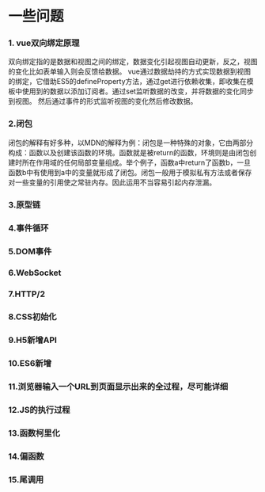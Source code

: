 # 一些问题

### 1. vue双向绑定原理
双向绑定指的是数据和视图之间的绑定，数据变化引起视图自动更新，反之，视图的变化比如表单输入则会反馈给数据。
vue通过数据劫持的方式实现数据到视图的绑定，它借助ES5的defineProperty方法，通过get进行依赖收集，即收集在模板中使用到的数据以添加订阅者。通过set监听数据的改变，并将数据的变化同步到视图。
然后通过事件的形式监听视图的变化然后修改数据。

### 2.闭包
闭包的解释有好多种，以MDN的解释为例：闭包是一种特殊的对象，它由两部分构成：函数以及创建该函数的环境。函数就是被return的函数，环境则是由闭包创建时所在作用域的任何局部变量组成。举个例子，函数a中return了函数b，一旦函数b中有使用到a中的变量就形成了闭包。闭包一般用于模拟私有方法或者保存对一些变量的引用使之常驻内存。因此运用不当容易引起内存泄漏。
 
### 3.原型链


### 4.事件循环

### 5.DOM事件

### 6.WebSocket

### 7.HTTP/2

### 8.CSS初始化

### 9.H5新增API

### 10.ES6新增

### 11.浏览器输入一个URL到页面显示出来的全过程，尽可能详细

### 12.JS的执行过程

### 13.函数柯里化

### 14.偏函数

### 15.尾调用
